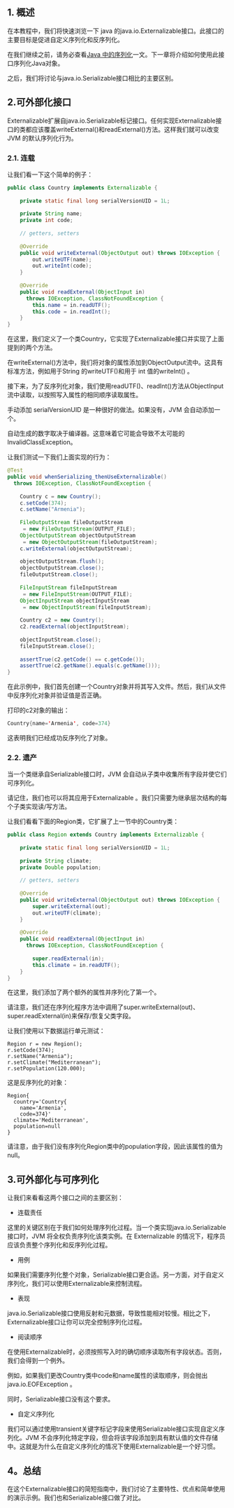 ## 1. 概述

在本教程中，我们将快速浏览一下 java 的java.io.Externalizable接口。此接口的主要目标是促进自定义序列化和反序列化。

在我们继续之前，请务必查看[Java 中的序列化](https://www.baeldung.com/java-serialization)一文。下一章将介绍如何使用此接口序列化Java对象。

之后，我们将讨论与java.io.Serializable接口相比的主要区别。

## 2.可外部化接口

Externalizable扩展自java.io.Serializable标记接口。任何实现Externalizable接口的类都应该覆盖writeExternal()和readExternal()方法。这样我们就可以改变 JVM 的默认序列化行为。

### 2.1. 连载

让我们看一下这个简单的例子：

```java
public class Country implements Externalizable {
  
    private static final long serialVersionUID = 1L;
  
    private String name;
    private int code;
  
    // getters, setters
  
    @Override
    public void writeExternal(ObjectOutput out) throws IOException {
        out.writeUTF(name);
        out.writeInt(code);
    }
  
    @Override
    public void readExternal(ObjectInput in) 
      throws IOException, ClassNotFoundException {
        this.name = in.readUTF();
        this.code = in.readInt();
    }
}
```

在这里，我们定义了一个类Country，它实现了Externalizable接口并实现了上面提到的两个方法。

在writeExternal()方法中，我们将对象的属性添加到ObjectOutput流中。这具有标准方法，例如用于String 的writeUTF()和用于 int 值的writeInt() 。

接下来，为了反序列化对象，我们使用readUTF()、readInt()方法从ObjectInput流中读取，以按照写入属性的相同顺序读取属性。

手动添加 serialVersionUID 是一种很好的做法。如果没有，JVM 会自动添加一个。

自动生成的数字取决于编译器。这意味着它可能会导致不太可能的InvalidClassException。

让我们测试一下我们上面实现的行为：

```java
@Test
public void whenSerializing_thenUseExternalizable() 
  throws IOException, ClassNotFoundException {
       
    Country c = new Country();
    c.setCode(374);
    c.setName("Armenia");
   
    FileOutputStream fileOutputStream
     = new FileOutputStream(OUTPUT_FILE);
    ObjectOutputStream objectOutputStream
     = new ObjectOutputStream(fileOutputStream);
    c.writeExternal(objectOutputStream);
   
    objectOutputStream.flush();
    objectOutputStream.close();
    fileOutputStream.close();
   
    FileInputStream fileInputStream
     = new FileInputStream(OUTPUT_FILE);
    ObjectInputStream objectInputStream
     = new ObjectInputStream(fileInputStream);
   
    Country c2 = new Country();
    c2.readExternal(objectInputStream);
   
    objectInputStream.close();
    fileInputStream.close();
   
    assertTrue(c2.getCode() == c.getCode());
    assertTrue(c2.getName().equals(c.getName()));
}
```

在此示例中，我们首先创建一个Country对象并将其写入文件。然后，我们从文件中反序列化对象并验证值是否正确。

打印的c2对象的输出：

```java
Country{name='Armenia', code=374}
```

这表明我们已经成功反序列化了对象。

### 2.2. 遗产

当一个类继承自Serializable接口时，JVM 会自动从子类中收集所有字段并使它们可序列化。

请记住，我们也可以将其应用于Externalizable 。我们只需要为继承层次结构的每个子类实现读/写方法。

让我们看看下面的Region类，它扩展了上一节中的Country类：

```java
public class Region extends Country implements Externalizable {
 
    private static final long serialVersionUID = 1L;
 
    private String climate;
    private Double population;
 
    // getters, setters
 
    @Override
    public void writeExternal(ObjectOutput out) throws IOException {
        super.writeExternal(out);
        out.writeUTF(climate);
    }
 
    @Override
    public void readExternal(ObjectInput in) 
      throws IOException, ClassNotFoundException {
 
        super.readExternal(in);
        this.climate = in.readUTF();
    }
}
```

在这里，我们添加了两个额外的属性并序列化了第一个。

请注意，我们还在序列化程序方法中调用了super.writeExternal(out)、super.readExternal(in)来保存/恢复父类字段。

让我们使用以下数据运行单元测试：

```plaintext
Region r = new Region();
r.setCode(374);
r.setName("Armenia");
r.setClimate("Mediterranean");
r.setPopulation(120.000);
```

这是反序列化的对象：

```plaintext
Region{
  country='Country{
    name='Armenia',
    code=374}'
  climate='Mediterranean', 
  population=null
}
```

请注意，由于我们没有序列化Region类中的population字段，因此该属性的值为null。

## 3.可外部化与可序列化

让我们来看看这两个接口之间的主要区别：

-   连载责任

这里的关键区别在于我们如何处理序列化过程。当一个类实现java.io.Serializable接口时，JVM 将全权负责序列化该类实例。在 Externalizable 的情况下，程序员应该负责整个序列化和反序列化过程。

-   用例

如果我们需要序列化整个对象，Serializable接口更合适。另一方面，对于自定义序列化，我们可以使用Externalizable来控制流程。

-   表现

java.io.Serializable接口使用反射和元数据，导致性能相对较慢。相比之下，Externalizable接口让你可以完全控制序列化过程。

-   阅读顺序

在使用Externalizable时，必须按照写入时的确切顺序读取所有字段状态。否则，我们会得到一个例外。

例如，如果我们更改Country类中code和name属性的读取顺序，则会抛出java.io.EOFException 。

同时，Serializable接口没有这个要求。

-   自定义序列化

我们可以通过使用transient关键字标记字段来使用Serializable接口实现自定义序列化。JVM 不会序列化特定字段，但会将该字段添加到具有默认值的文件存储中。这就是为什么在自定义序列化的情况下使用Externalizable是一个好习惯。

## 4。总结

在这个Externalizable接口的简短指南中，我们讨论了主要特性、优点和简单使用的演示示例。我们也和Serializable接口做了对比。